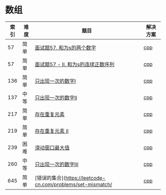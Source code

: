 # 数组

|索引|难度|题目|解决方案|
|----|----|----|--------|
|57|简单|[面试题57. 和为s的两个数字](https://leetcode-cn.com/problems/he-wei-sde-liang-ge-shu-zi-lcof/)|[cpp](../problem/57_twoSum.md)|
|57|简单|[面试题57 - II. 和为s的连续正数序列](https://leetcode-cn.com/problems/he-wei-sde-lian-xu-zheng-shu-xu-lie-lcof/)|[cpp](../problem/57_findContinuousSequence.md)|
|136|简单|[只出现一次的数字I](https://leetcode-cn.com/problems/single-number/)|[cpp](../problem/136_singleNumber.md)|
|137|中等|[只出现一次的数字II](https://leetcode-cn.com/problems/single-number-ii/)|[cpp](../problem/137_singleNumber.md)|
|217|简单|[存在重复元素](https://leetcode-cn.com/problems/contains-duplicate/)|[cpp](../problem/217_containsDuplicate.md)|
|219|简单|[存在重复元素 II](https://leetcode-cn.com/problems/contains-duplicate-ii/)|[cpp](../problem/219_containsNearbyDuplicate.md)|
|239|困难|[滑动窗口最大值](https://leetcode-cn.com/problems/sliding-window-maximum/)|[cpp](../problem/239_maxSlidingWindow.md)|
|260|中等|[只出现一次的数字III](https://leetcode-cn.com/problems/single-number-iii/)|[cpp](../problem/260_singleNumber.md)|
|645|简单|[错误的集合](https://leetcode-cn.com/problems/set-mismatch/|[cpp](../problem/645_findErrorNums.md)|

